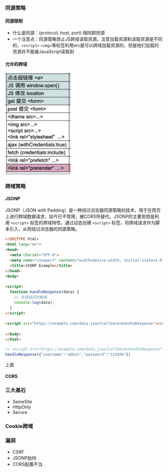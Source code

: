 ### 同源策略

#### 同源限制

* 什么是同源：(protocol, host, port) 相同即同源
* 一个注意点：同源策略禁止JS跨域读取资源。注意加载资源和读取资源是不同的，`<script>` `<img>`等标签利用src是可以跨域加载资源的，但是他们加载的资源并不能被JavaScript读取到 

#### 允许的跨域

![image-20240307185236239](.\images\image-20240307185236239.png)

### 跨域策略

#### JSONP

 JSONP（JSON with Padding）是一种绕过浏览器同源策略的技术，用于在网页上进行跨域数据请求，如今已不常用，被CORS所替代。JSONP的主要思想是利用 `<script>` 标签的跨域特性，通过动态创建 `<script>` 标签，将跨域请求作为脚本引入，从而绕过浏览器的同源策略。

```html
<!DOCTYPE html>
<html lang="en">
<head>
  <meta charset="UTF-8">
  <meta name="viewport" content="width=device-width, initial-scale=1.0">
  <title>JSONP Example</title>
</head>
<body>

<script>
  function handleResponse(data) {
    // 处理返回的数据
    console.log(data);
  }
</script>

<script src="https://example.com/data.json?callback=handleResponse"></script>

</body>
</html>
```

```javascript
// <script src="https://example.com/data.json?callback=handleResponse"></script>的响应
handleResponse({"username":"admin","password":"123456"})
```

  上面

#### CORS

### 三大基石

* SameSite
* HttpOnly
* Secure

### Cookie跨域

### 漏洞

* CSRF
* JSONP劫持
* CORS配置不当